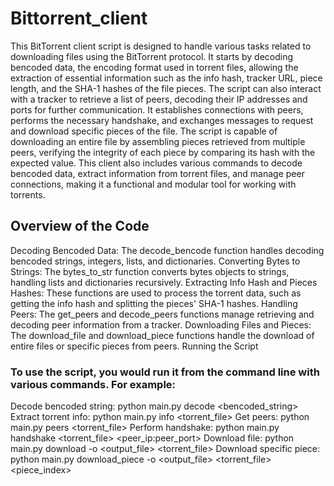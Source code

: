 # Bittorrent_client

This BitTorrent client script is designed to handle various tasks related to downloading files using the BitTorrent protocol. It starts by decoding bencoded data, the encoding format used in torrent files, allowing the extraction of essential information such as the info hash, tracker URL, piece length, and the SHA-1 hashes of the file pieces. The script can also interact with a tracker to retrieve a list of peers, decoding their IP addresses and ports for further communication. It establishes connections with peers, performs the necessary handshake, and exchanges messages to request and download specific pieces of the file. The script is capable of downloading an entire file by assembling pieces retrieved from multiple peers, verifying the integrity of each piece by comparing its hash with the expected value. This client also includes various commands to decode bencoded data, extract information from torrent files, and manage peer connections, making it a functional and modular tool for working with torrents.

<h2>Overview of the Code</h2>
Decoding Bencoded Data: The decode_bencode function handles decoding bencoded strings, integers, lists, and dictionaries.
Converting Bytes to Strings: The bytes_to_str function converts bytes objects to strings, handling lists and dictionaries recursively.
Extracting Info Hash and Pieces Hashes: These functions are used to process the torrent data, such as getting the info hash and splitting the pieces' SHA-1 hashes.
Handling Peers: The get_peers and decode_peers functions manage retrieving and decoding peer information from a tracker.
Downloading Files and Pieces: The download_file and download_piece functions handle the download of entire files or specific pieces from peers.
Running the Script
<h3>To use the script, you would run it from the command line with various commands. For example:</h3>

Decode bencoded string: python main.py decode <bencoded_string>
Extract torrent info: python main.py info <torrent_file>
Get peers: python main.py peers <torrent_file>
Perform handshake: python main.py handshake <torrent_file> <peer_ip:peer_port>
Download file: python main.py download -o <output_file> <torrent_file>
Download specific piece: python main.py download_piece -o <output_file> <torrent_file> <piece_index>